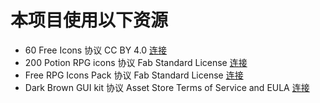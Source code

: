 # 本项目使用以下资源

- 60 Free Icons 协议 CC BY 4.0 [连接](https://www.fab.com/listings/fc9f4a87-3168-4c9b-a71c-89b4bf31692e)
- 200 Potion RPG icons 协议 Fab Standard License [连接](https://www.fab.com/listings/63592721-b332-49e9-a0b7-fe7f8f50d3c0)
- Free RPG Icons Pack 协议 Fab Standard License [连接](https://www.fab.com/listings/6fa882a6-af1b-4021-aba5-fe7030fb8b3f)
- Dark Brown GUI kit 协议 Asset Store Terms of Service and EULA [连接](https://assetstore.unity.com/packages/2d/gui/dark-brown-gui-kit-201086)